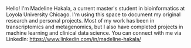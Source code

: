Hello! I'm Madeline Hakala, a current master's student in bioinformatics at Loyola University Chicago. I'm using this space to document my original research and personal projects. Most of my work has been in transcriptomics and metagenomics, but I also have completed projects in machine learning and clinical data science. You can connect with me via LinkedIn: https://www.linkedin.com/in/madeline-hakala/
